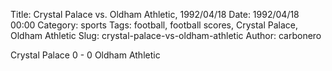Title: Crystal Palace vs. Oldham Athletic, 1992/04/18
Date: 1992/04/18 00:00
Category: sports
Tags: football, football scores, Crystal Palace, Oldham Athletic
Slug: crystal-palace-vs-oldham-athletic
Author: carbonero


Crystal Palace 0 - 0 Oldham Athletic
